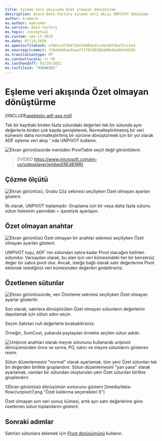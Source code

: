 ```yaml
---
title: Eşleme veri akışında Özet olmayan dönüştürme
description: Azure Data Factory eşleme veri akışı UNPIVOT dönüşümü
author: kromerm
ms.author: makromer
ms.service: data-factory
ms.topic: conceptual
ms.custom: seo-lt-2019
ms.date: 07/14/2020
ms.openlocfilehash: ef861cdf394716a70d85e43ce9c60f46af2cc2e4
ms.sourcegitcommit: f28ebb95ae9aaaff3f87d8388a09b41e0b3445b5
ms.translationtype: MT
ms.contentlocale: tr-TR
ms.lasthandoff: 03/29/2021
ms.locfileid: "93040201"
---
```

# <a name="unpivot-transformation-in-mapping-data-flow"></a>Eşleme veri akışında Özet olmayan dönüştürme

[!INCLUDE[appliesto-adf-asa-md](includes/appliesto-adf-asa-md.md)]

Tek bir kayıttaki birden fazla sütundaki değerleri tek bir sütunda aynı değerlerle birden çok kayda genişleterek, Normalleştirilmemiş bir veri kümesini daha normalleştirilmiş bir sürüme dönüştürmek için bir yol olarak ADF eşleme veri akışı ' nda UNPIVOT kullanın.

![Ekran görüntüsünde menüden PivotTable seçili değil görüntülenir.](media/data-flow/unpivot1.png "UNPIVOT seçenekleri 1")

> [!VIDEO https://www.microsoft.com/en-us/videoplayer/embed/RE4B1RR]

## <a name="ungroup-by"></a>Çözme ölçütü

![Ekran görüntüsü, Grubu Çöz sekmesi seçiliyken Özet olmayan ayarları gösterir.](media/data-flow/unpivot5.png "Özet seçeneklerini kaldırma 2")

İlk olarak, UNPIVOT toplamadır. Gruplama için bir veya daha fazla sütunu sütun listesinin yanındaki + işaretiyle ayarlayın.

## <a name="unpivot-key"></a>Özet olmayan anahtar

![Ekran görüntüsü Özet olmayan bir anahtar sekmesi seçiliyken Özet olmayan ayarları gösterir.](media/data-flow/unpivot6.png "UNPIVOT seçenekleri 3")

UNPIVOT tuşu, ADF 'nin sütundan satıra kadar Pivot olacağını belirten sütundur. Varsayılan olarak, bu alan için veri kümesindeki her bir benzersiz değer bir satıra pivot olur. Ancak, isteğe bağlı olarak satır değerlerine Pivot eklemek istediğiniz veri kümesinden değerleri girebilirsiniz.

## <a name="unpivoted-columns"></a>Özetlenen sütunlar

![Ekran görüntüsünde, veri Önizleme sekmesi seçiliyken Özet olmayan ayarlar gösterilir.](media/data-flow//unpivot7.png "UNPIVOT seçenekleri 4")

Son olarak, satırlara dönüştürülen Özet olmayan sütunların değerlerini depolamak için sütun adını seçin.

Seçim Satırları null değerlerle bırakabilirsiniz.

Örneğin, SumCost, yukarıda paylaşılan örnekte seçilen sütun adıdır.

![Unipivot anahtarı olarak meyve sütununu kullanarak unipivot dönüşümünden önce ve sonra, PO, satıcı ve meyve sütunlarını gösteren resim.](media/data-flow/unpivot3.png)

Sütun düzenlemesini "normal&quot; olarak ayarlamak, tüm yeni Özet sütunları tek bir değerden birlikte gruplandırır. Sütun düzenlemesini &quot;yan yana&quot; olarak ayarlamak, varolan bir sütundan oluşturulan yeni Özet sütunları birlikte gruplandırır.

![Ekran görüntüsü dönüşümün sonucunu gösterir.](media/data-flow//unpivot7.png &quot;Özet kaldırma seçenekleri 5")

Özet olmayan son veri sonuç kümesi, artık ayrı satır değerlerine göre özetlenen sütun toplamlarını gösterir.

## <a name="next-steps"></a>Sonraki adımlar

Satırları sütunlara eklemek için [Pivot dönüşümünü](data-flow-pivot.md) kullanın.
